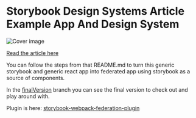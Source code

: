 # Storybook Design Systems Article Example App And Design System

![Cover image](/webpack-federation.png "Cover image")

[Read the article here](https://medium.com/qualityfaster/federated-design-systems-with-storybook-8a2e4f1a7108?source=friends_link&sk=a85fde002b7b19eb50f8f80b91193372)

You can follow the steps from that README.md to turn this generic storybook and generic react app into federated app using storybook as a source of components.

In the [finalVersion](https://github.com/xolvio/webpack-federation-storybook-design-systems-demo/tree/finalVersion) branch you can see the final version to check out and play around with. 

Plugin is here: [storybook-webpack-federation-plugin](https://github.com/xolvio/storybook-webpack-federation-plugin/)
